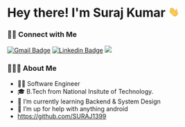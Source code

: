  <h1> Hey there! I'm Suraj Kumar <img src="https://github.com/hemantj99/hemantj99/blob/main/Hi.gif" width="25"></h1>


<h3> 🤝🏻 Connect with Me </h3>

[![Gmail Badge](https://img.shields.io/badge/suraj.kumar@sharechat.co-30302f?style=flat&logo=Gmail&logoColor=white)](mailto:suraj.kumar@sharechat.co)
[![Linkedin Badge](https://img.shields.io/badge/surajkr1399-30302F?style=flat&logo=linkedin)](https://linkedin.com/in/surajkr1399/)
![](https://komarev.com/ghpvc/?username=SURAJ1399&label=PROFILE+VIEWS)


<h3> 👨🏻‍💻 About Me </h3>


- 👨‍💻 Software Engineer 
- 🎓 B.Tech from National Insitute of Technology.
- 🌱 I’m currently learning Backend & System Design
- 🔭 I’m up for help with anything android
- https://github.com/SURAJ1399
